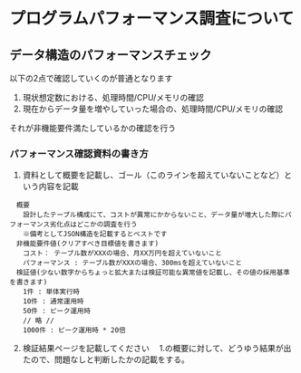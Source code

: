 # プログラムパフォーマンス調査について

## データ構造のパフォーマンスチェック

以下の2点で確認していくのが普通となります
1. 現状想定数における、処理時間/CPU/メモリの確認
2. 現在からデータ量を増やしていった場合の、処理時間/CPU/メモリの確認

それが非機能要件満たしているかの確認を行う

### パフォーマンス確認資料の書き方

1. 資料として概要を記載し、ゴール（このラインを超えていないことなど）という内容を記載

```
　概要
　　設計したテーブル構成にて、コストが異常にかからないこと、データ量が増大した際にパフォーマンス劣化点はどこかの調査を行う
　　※備考としてJSON構造を記載するとベストです
　非機能要件値(クリアすべき目標値を書きます)
　　コスト： テーブル数がXXXの場合、月XX万円を超えていないこと
　　パフォーマンス : テーブル数がXXXの場合、300msを超えていないこと
　検証値(少ない数字からちょっと拡大または検証可能な異常値を記載し、その値の採用基準を書きます)
　　1件 : 単体実行時
　　10件 : 通常運用時
　　50件 : ピーク運用時
　　// 略 //
　　1000件 : ピーク運用時 * 20倍
```


2. 検証結果ページを記載してください
　1.の概要に対して、どうゆう結果が出たので、問題なしと判断したかの記載をする。
